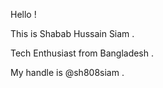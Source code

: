 Hello !

This is Shabab Hussain Siam .

Tech Enthusiast from Bangladesh .

My handle is @sh808siam .

